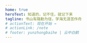 ```yaml
---
home: true
heroText: 知道的，记不住，就记下来
tagline: 书山有路勤为径，学海无涯苦作舟
# actionText: 现在开始 →
# actionLink: /note
# footer: yunzhongbaihe | 云中白鹤
---
```

<home/>